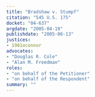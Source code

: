 ```yaml
---
title: "Bradshaw v. Stumpf"
citation: "545 U.S. 175"
docket: "04-637"
argdate: "2005-04-19"
publishdate: "2005-06-13"
justices:
- 1981oconnor
advocates:
- "Douglas R. Cole"
- "Alan M. Freedman"
roles:
- "on behalf of the Petitioner"
- "on behalf of the Respondent"
summary: ""
---
```


